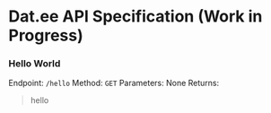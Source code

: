 Dat.ee API Specification (Work in Progress)
===

### Hello World

Endpoint: `/hello`
Method: `GET`
Parameters: None
Returns:

> hello